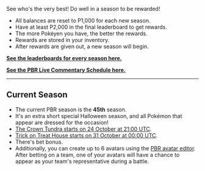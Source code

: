 See who's the very best! Do well in a season to be rewarded!

* All balances are reset to P1,000 for each new season.
* Have at least P2,000 in the final leaderboard to get rewards.
* The more Pokéyen you have, the better the rewards.
* Rewards are stored in your inventory.
* After rewards are given out, a new season will begin.

[**See the leaderboards for every season here.**](https://twitchplayspokemon.tv/leaderboard)

[**See the PBR Live Commentary Schedule here.**](https://calendar.google.com/calendar/r?cid=Z2prZzl1bHE4anFjaG5hZmJpNTR1bnVxa3NAZ3JvdXAuY2FsZW5kYXIuZ29vZ2xlLmNvbQ)
*****
## Current Season

* The current PBR season is the **45th** season.
* It's an extra short special Halloween season, and all Pokémon that appear are dressed for the occasion!
* [The Crown Tundra starts on 24 October at 21:00 UTC](https://www.timeanddate.com/countdown/generic?iso=20201024T21&p0=1440&msg=The+Crown+Tundra&font=cursive&csz=1).
* [Trick on Treat House starts on 31 October at 00:00 UTC](https://www.timeanddate.com/countdown/generic?iso=20201031&p0=1440&msg=Trick+Or+Treat+House&font=cursive&csz=1).
* There's bet bonus.
* Additionally, you can create up to 6 avatars using the [PBR avatar editor](https://twitchplayspokemon.tv/avatars). After betting on a team, one of your avatars will have a chance to appear as your team's representative during a battle.